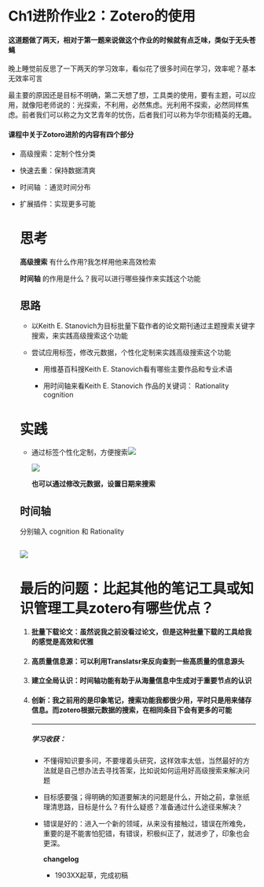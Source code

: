 # Ch1进阶作业2：Zotero的使用

#### 这道题做了两天，相对于第一题来说做这个作业的时候就有点乏味，类似于无头苍蝇

晚上睡觉前反思了一下两天的学习效率，看似花了很多时间在学习，效率呢？基本无效率可言

最主要的原因还是目标不明确，第二天想了想，工具类的使用，要有主题，可以应用，就像阳老师说的：光探索，不利用，必然焦虑。光利用不探索，必然同样焦虑。前者我们可以称之为文艺青年的忧伤，后者我们可以称为华尔街精英的无趣。

#### 课程中关于Zotoro进阶的内容有四个部分

- 高级搜索：定制个性分类

- 快速去重：保持数据清爽

- 时间轴  ：通览时间分布

- 扩展插件：实现更多可能

  # 思考 

  **高级搜索** 有什么作用?我怎样用他来高效检索

  **时间轴**  的作用是什么？我可以进行哪些操作来实践这个功能

  ## 思路

  - 以Keith E. Stanovich为目标批量下载作者的论文期刊通过主题搜索关键字搜索，来实践高级搜索这个功能

  - 尝试应用标签，修改元数据，个性化定制来实践高级搜索这个功能

    - 用维基百科搜Keith E. Stanovich看有哪些主要作品和专业术语 

    - 用时间轴来看Keith E. Stanovich 作品的关键词： Rationality    cognition

         

      

  #   实践

  - 通过标签个性化定制，方便搜索![](https://i.loli.net/2019/10/03/954MXP1nDSfRj8g.png)

    ![](https://i.loli.net/2019/10/03/jY6nB27iJPrsxtE.png)

    **也可以通过修改元数据，设置日期来搜索**

    

  ## 时间轴

  分别输入 cognition   和 Rationality  

  ## ![](https://i.loli.net/2019/10/03/EkBr4gXJnHIQsfO.png)   

  # 最后的问题：比起其他的笔记工具或知识管理工具zotero有哪些优点？

  1. #### 批量下载论文：虽然说我之前没看过论文，但是这种批量下载的工具给我的感觉是高效和优雅

  2. #### 高质量信息源：可以利用Translatsr来反向查到一些高质量的信息源头

  3. #### 建立全局认识：时间轴功能有助于从海量信息中生成对于重要节点的认识

  4. #### 创新：我之前用的是印象笔记，搜索功能我都很少用，平时只是用来储存信息。而zotero根据元数据的搜索，在相同条目下会有更多的可能

     ---

     ##### 学习收获：

     - 不懂得知识要多问，不要埋着头研究，这样效率太低，当然最好的方法就是自己想办法去寻找答案，比如说如何运用好高级搜索来解决问题

     - 目标感要强；得明确的知道要解决的问题是什么，开始之前，拿张纸理清思路，目标是什么？有什么疑惑？准备通过什么途径来解决？

     - 错误是好的：进入一个新的领域，从来没有接触过，错误在所难免，重要的是不能害怕犯错，有错误，积极纠正了，就进步了，印象也会更深。

       

       

       **changelog**

       - 1903XX起草，完成初稿

  
